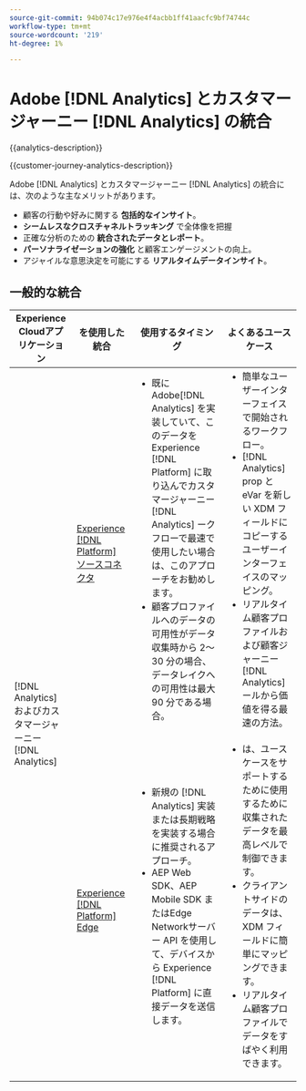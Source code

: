 ```yaml
---
source-git-commit: 94b074c17e976e4f4acbb1ff41aacfc9bf74744c
workflow-type: tm+mt
source-wordcount: '219'
ht-degree: 1%

---
```



# Adobe [!DNL Analytics] とカスタマージャーニー [!DNL Analytics] の統合

{{analytics-description}}

{{customer-journey-analytics-description}}

Adobe [!DNL Analytics] とカスタマージャーニー [!DNL Analytics] の統合には、次のような主なメリットがあります。

+ 顧客の行動や好みに関する **包括的なインサイト**。
+ **シームレスなクロスチャネルトラッキング** で全体像を把握
+ 正確な分析のための **統合されたデータとレポート**。
+ **パーソナライゼーションの強化** と顧客エンゲージメントの向上。
+ アジャイルな意思決定を可能にする **リアルタイムデータインサイト**。

## 一般的な統合

<table>
    <thead>
        <tr>
            <th>Experience Cloudアプリケーション</th>
            <th>を使用した統合</th>
            <th>使用するタイミング</th>
            <th>よくあるユースケース</th>
        </tr>
    </thead>
    <tbody>
        <tr>
            <td rowspan="2">[!DNL Analytics] およびカスタマージャーニー [!DNL Analytics]</td>
            <td><a href="../../integrations/tutorials/analytics-cja/experience-platform-source-connector.md" target="_blank" rel="noreferrer">Experience [!DNL Platform] ソースコネクタ</a></td>
            <td>
                <ul style="margin-top: 0;">
                    <li>既にAdobe[!DNL Analytics] を実装していて、このデータを Experience [!DNL Platform] に取り込んでカスタマージャーニー[!DNL Analytics] ークフローで最速で使用したい場合は、このアプローチをお勧めします。</li>
                    <li>顧客プロファイルへのデータの可用性がデータ収集時から 2～30 分の場合、データレイクへの可用性は最大 90 分である場合。</li>
                </ul>
            </td>
            <td>
                <ul style="margin-top: 0;">
                    <li>簡単なユーザーインターフェイスで開始されるワークフロー。</li>
                    <li>[!DNL Analytics] prop と eVar を新しい XDM フィールドにコピーするユーザーインターフェイスのマッピング。</li>
                    <li>リアルタイム顧客プロファイルおよび顧客ジャーニー[!DNL Analytics] ールから価値を得る最速の方法。</li>
                </ul>
            </td>
        </tr>
        <tr>
            <td><a href="../../integrations/tutorials/analytics-cja/experience-platform-edge.md" target="_blank" rel="noreferrer">Experience [!DNL Platform] Edge</a></td>
            <td>
                <ul style="margin-top: 0;">
                    <li>新規の [!DNL Analytics] 実装または長期戦略を実装する場合に推奨されるアプローチ。</li>
                    <li>AEP Web SDK、AEP Mobile SDK またはEdge Networkサーバー API を使用して、デバイスから Experience [!DNL Platform] に直接データを送信します。</li>
                </ul>
            </td>
            <td>
                <ul style="margin-top: 0;">
                    <li>は、ユースケースをサポートするために使用するために収集されたデータを最高レベルで制御できます。</li>
                    <li>クライアントサイドのデータは、XDM フィールドに簡単にマッピングできます。</li>
                    <li>リアルタイム顧客プロファイルでデータをすばやく利用できます。</li>
                </ul>
            </td>
        </tr>  
    </tbody>          
</table>
